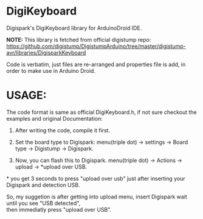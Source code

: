 # DigiKeyboard
Digispark's DigiKeyboard library for ArduinoDroid IDE.  

**NOTE:** This library is fetched from official digistump repo:  
https://github.com/digistump/DigistumpArduino/tree/master/digistump-avr/libraries/DigisparkKeyboard 

Code is verbatim, just files are re-arranged and properties file is add, in order to make use in Arduino Droid.  

# USAGE:
 The code format is same as official DigiKeyboard.h, if not sure checkout the examples and original Documentation:  

1. After writing the code, compile it first.

2. Set the board type to Digispark:
menu(triple dot) -> settings -> Board type -> Digistump -> Digispark.

3. Now, you can flash this to Digispark.
menu(triple dot) -> Actions -> upload -> *upload over USB.
  
\* you get 3 seconds to press "upload over usb" just after inserting your Digispark and detection USB.  
  
So, my suggetion is after getting into upload menu, insert Digispark wait until you see "USB detected",  
then immediatly press "upload over USB".
